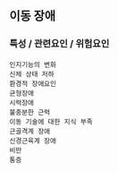 ## 이동 장애




### 특성 / 관련요인 / 위험요인

>                

    인지기능의 변화
    신체 상태 저하
    환경적 장애요인
    균형장애
    시력장애
    불충분한 근력
    이동 기술에 대한 지식 부족
    근골격계 장애
    신경근육계 장애
    비만
    통증
